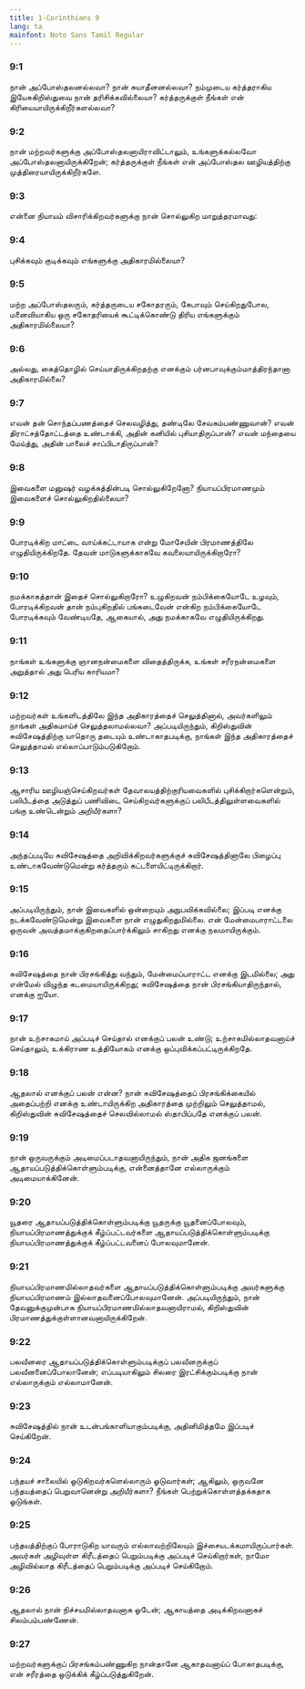 ```yaml
---
title: 1-Corinthians 9
lang: ta
mainfont: Noto Sans Tamil Regular
---
```


###  9:1

நான் அப்போஸ்தலனல்லவா? நான் சுயாதீனனல்லவா? நம்முடைய கர்த்தராகிய இயேசுகிறிஸ்துவை நான் தரிசிக்கவில்லையா? கர்த்தருக்குள் நீங்கள் என் கிரியையாயிருக்கிறீர்களல்லவா?

###  9:2

நான் மற்றவர்களுக்கு அப்போஸ்தலனாயிராவிட்டாலும், உங்களுக்கல்லவோ அப்போஸ்தலனாயிருக்கிறேன்; கர்த்தருக்குள் நீங்கள் என் அப்போஸ்தல ஊழியத்திற்கு முத்திரையாயிருக்கிறீர்களே.

###  9:3

என்னை நியாயம் விசாரிக்கிறவர்களுக்கு நான் சொல்லுகிற மாறுத்தரமாவது:

###  9:4

புசிக்கவும் குடிக்கவும் எங்களுக்கு அதிகாரமில்லையா?

###  9:5

மற்ற அப்போஸ்தலரும், கர்த்தருடைய சகோதரரும், கேபாவும் செய்கிறதுபோல, மனைவியாகிய ஒரு சகோதரியைக் கூட்டிக்கொண்டு திரிய எங்களுக்கும் அதிகாரமில்லையா?

###  9:6

அல்லது, கைத்தொழில் செய்யாதிருக்கிறதற்கு எனக்கும் பர்னபாவுக்கும்மாத்திரந்தானா அதிகாரமில்லை?

###  9:7

எவன் தன் சொந்தப்பணத்தைச் செலவழித்து, தண்டிலே சேவகம்பண்ணுவான்? எவன் திராட்சத்தோட்டத்தை உண்டாக்கி, அதின் கனியில் புசியாதிருப்பான்? எவன் மந்தையை மேய்த்து, அதின் பாலைச் சாப்பிடாதிருப்பான்?

###  9:8

இவைகளை மனுஷர் வழக்கத்தின்படி சொல்லுகிறேனோ? நியாயப்பிரமாணமும் இவைகளைச் சொல்லுகிறதில்லையா?

###  9:9

போரடிக்கிற மாட்டை வாய்க்கட்டாயாக என்று மோசேயின் பிரமாணத்திலே எழுதியிருக்கிறதே. தேவன் மாடுகளுக்காகவே கவலையாயிருக்கிறாரோ?

###  9:10

நமக்காகத்தான் இதைச் சொல்லுகிறாரோ? உழுகிறவன் நம்பிக்கையோடே உழவும், போரடிக்கிறவன் தான் நம்புகிறதில் பங்கடைவேன் என்கிற நம்பிக்கையோடே போரடிக்கவும் வேண்டியதே, ஆகையால், அது நமக்காகவே எழுதியிருக்கிறது.

###  9:11

நாங்கள் உங்களுக்கு ஞானநன்மைகளை விதைத்திருக்க, உங்கள் சரீரநன்மைகளை அறுத்தால் அது பெரிய காரியமா?

###  9:12

மற்றவர்கள் உங்களிடத்திலே இந்த அதிகாரத்தைச் செலுத்தினால், அவர்களிலும் நாங்கள் அதிகமாய்ச் செலுத்தலாமல்லவா? அப்படியிருந்தும், கிறிஸ்துவின் சுவிசேஷத்திற்கு யாதொரு தடையும் உண்டாகாதபடிக்கு, நாங்கள் இந்த அதிகாரத்தைச் செலுத்தாமல் எல்லாப்பாடும்படுகிறோம்.

###  9:13

ஆசாரிய ஊழியஞ்செய்கிறவர்கள் தேவாலயத்திற்குரியவைகளில் புசிக்கிறார்களென்றும், பலிபீடத்தை அடுத்துப் பணிவிடை செய்கிறவர்களுக்குப் பலிபீடத்திலுள்ளவைகளில் பங்கு உண்டென்றும் அறியீர்களா?

###  9:14

அந்தப்படியே சுவிசேஷத்தை அறிவிக்கிறவர்களுக்குச் சுவிசேஷத்தினாலே பிழைப்பு உண்டாகவேண்டுமென்று கர்த்தரும் கட்டளையிட்டிருக்கிறார்.

###  9:15

அப்படியிருந்தும், நான் இவைகளில் ஒன்றையும் அநுபவிக்கவில்லை; இப்படி எனக்கு நடக்கவேண்டுமென்று இவைகளை நான் எழுதுகிறதுமில்லை. என் மேன்மைபாராட்டலை ஒருவன் அவத்தமாக்குகிறதைப்பார்க்கிலும் சாகிறது எனக்கு நலமாயிருக்கும்.

###  9:16

சுவிசேஷத்தை நான் பிரசங்கித்து வந்தும், மேன்மைப்பாராட்ட எனக்கு இடமில்லை; அது என்மேல் விழுந்த கடமையாயிருக்கிறது; சுவிசேஷத்தை நான் பிரசங்கியாதிருந்தால், எனக்கு ஐயோ.

###  9:17

நான் உற்சாகமாய் அப்படிச் செய்தால் எனக்குப் பலன் உண்டு; உற்சாகமில்லாதவனாய்ச் செய்தாலும், உக்கிராண உத்தியோகம் எனக்கு ஒப்புவிக்கப்பட்டிருக்கிறதே.

###  9:18

ஆதலால் எனக்குப் பலன் என்ன? நான் சுவிசேஷத்தைப் பிரசங்கிக்கையில் அதைப்பற்றி எனக்கு உண்டாயிருக்கிற அதிகாரத்தை முற்றிலும் செலுத்தாமல், கிறிஸ்துவின் சுவிசேஷத்தைச் செலவில்லாமல் ஸ்தாபிப்பதே எனக்குப் பலன்.

###  9:19

நான் ஒருவருக்கும் அடிமைப்படாதவனாயிருந்தும், நான் அதிக ஜனங்களை ஆதாயப்படுத்திக்கொள்ளும்படிக்கு, என்னைத்தானே எல்லாருக்கும் அடிமையாக்கினேன்.

###  9:20

யூதரை ஆதாயப்படுத்திக்கொள்ளும்படிக்கு யூதருக்கு யூதனைப்போலவும், நியாயப்பிரமாணத்துக்குக் கீழ்ப்பட்டவர்களை ஆதாயப்படுத்திக்கொள்ளும்படிக்கு நியாயப்பிரமாணத்துக்குக் கீழ்ப்பட்டவனைப் போலவுமானேன்.

###  9:21

நியாயப்பிரமாணமில்லாதவர்களை ஆதாயப்படுத்திக்கொள்ளும்படிக்கு அவர்களுக்கு நியாயப்பிரமாணம் இல்லாதவனைப்போலவுமானேன். அப்படியிருந்தும், நான் தேவனுக்குமுன்பாக நியாயப்பிரமாணமில்லாதவனாயிராமல், கிறிஸ்துவின் பிரமாணத்துக்குள்ளானவனாயிருக்கிறேன்.

###  9:22

பலவீனரை ஆதாயப்படுத்திக்கொள்ளும்படிக்குப் பலவீனருக்குப் பலவீனனைப்போலானேன்; எப்படியாகிலும் சிலரை இரட்சிக்கும்படிக்கு நான் எல்லாருக்கும் எல்லாமானேன்.

###  9:23

சுவிசேஷத்தில் நான் உடன்பங்காளியாகும்படிக்கு, அதினிமித்தமே இப்படிச் செய்கிறேன்.

###  9:24

பந்தயச் சாலையில் ஓடுகிறவர்களெல்லாரும் ஓடுவார்கள்; ஆகிலும், ஒருவனே பந்தயத்தைப் பெறுவானென்று அறியீர்களா? நீங்கள் பெற்றுக்கொள்ளத்தக்கதாக ஓடுங்கள்.

###  9:25

பந்தயத்திற்குப் போராடுகிற யாவரும் எல்லாவற்றிலேயும் இச்சையடக்கமாயிருப்பார்கள். அவர்கள் அழிவுள்ள கிரீடத்தைப் பெறும்படிக்கு அப்படிச் செய்கிறார்கள், நாமோ அழிவில்லாத கிரீடத்தைப் பெறும்படிக்கு அப்படிச் செய்கிறோம்.

###  9:26

ஆதலால் நான் நிச்சயமில்லாதவனாக ஓடேன்; ஆகாயத்தை அடிக்கிறவனாகச் சிலம்பம்பண்ணேன்.

###  9:27

மற்றவர்களுக்குப் பிரசங்கம்பண்ணுகிற நான்தானே ஆகாதவனாய்ப் போகாதபடிக்கு, என் சரீரத்தை ஒடுக்கிக் கீழ்ப்படுத்துகிறேன்.

